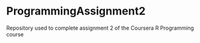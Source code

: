 # ProgrammingAssignment2
Repository used to complete assignment 2 of the Coursera R Programming course
